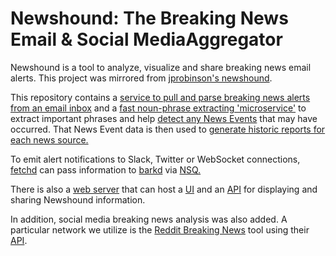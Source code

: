 Newshound: The Breaking News Email & Social MediaAggregator
=========

Newshound is a tool to analyze, visualize and share breaking news email alerts. This project was mirrored from [jprobinson's newshound](https://github.com/jprobinson/newshound).

This repository contains a [service to pull and parse breaking news alerts from an email inbox](https://github.com/news-ai/newshound/tree/master/fetch) and a [fast noun-phrase extracting 'microservice'](https://github.com/news-ai/newshound/tree/master/lib/np_extractor) to extract important phrases and help [detect any News Events](https://github.com/news-ai/newshound/tree/master/common.go#L124) that may have occurred. That News Event data is then used to [generate historic reports for each news source.](https://github.com/news-ai/newshound/blob/master/fetch/mapreduce.go)

To emit alert notifications to Slack, Twitter or WebSocket connections, [fetchd](https://github.com/news-ai/newshound/tree/master/fetch/fetchd) can pass information to [barkd](https://github.com/news-ai/newshound/tree/master/bark/barkd) via [NSQ.](http://nsq.io/)

There is also a [web server](https://github.com/news-ai/newshound/tree/master/web/webserver) that can host a [UI](https://github.com/news-ai/newshound/tree/master/web/frontend) and an [API](https://github.com/news-ai/newshound/tree/master/web/webserver/api) for displaying and sharing Newshound information.

In addition, social media breaking news analysis was also added. A particular network we utilize is the [Reddit Breaking News](https://www.reddit.com/r/AskReddit/search?sort=new&restrict_sr=on&q=flair%3ABreaking%2BNews) tool using their [API](https://www.reddit.com/r/AskReddit/search.json?sort=new&restrict_sr=on&q=flair%3ABreaking%2BNews).
